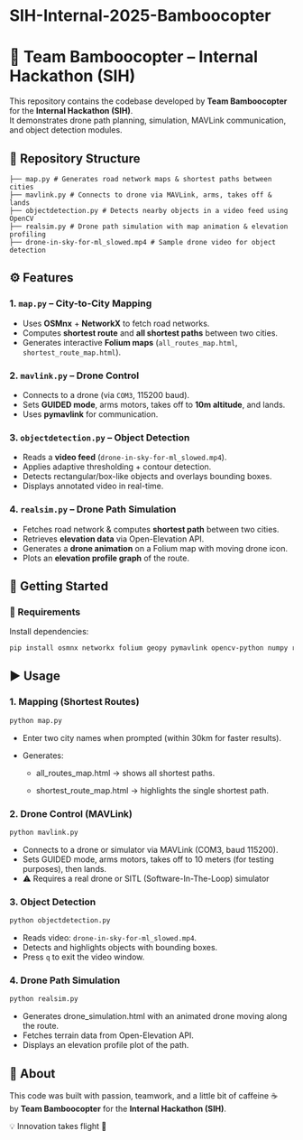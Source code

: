 # SIH-Internal-2025-Bamboocopter

# 🚁 Team Bamboocopter – Internal Hackathon (SIH)

This repository contains the codebase developed by **Team Bamboocopter** for the **Internal Hackathon (SIH)**.  
It demonstrates drone path planning, simulation, MAVLink communication, and object detection modules.

## 📂 Repository Structure
```
├── map.py # Generates road network maps & shortest paths between cities
├── mavlink.py # Connects to drone via MAVLink, arms, takes off & lands
├── objectdetection.py # Detects nearby objects in a video feed using OpenCV
├── realsim.py # Drone path simulation with map animation & elevation profiling
├── drone-in-sky-for-ml_slowed.mp4 # Sample drone video for object detection
```

## ⚙️ Features

### 1. `map.py` – City-to-City Mapping  
- Uses **OSMnx** + **NetworkX** to fetch road networks.  
- Computes **shortest route** and **all shortest paths** between two cities.  
- Generates interactive **Folium maps** (`all_routes_map.html`, `shortest_route_map.html`).  

### 2. `mavlink.py` – Drone Control  
- Connects to a drone (via `COM3`, 115200 baud).  
- Sets **GUIDED mode**, arms motors, takes off to **10m altitude**, and lands.  
- Uses **pymavlink** for communication.  

### 3. `objectdetection.py` – Object Detection  
- Reads a **video feed** (`drone-in-sky-for-ml_slowed.mp4`).  
- Applies adaptive thresholding + contour detection.  
- Detects rectangular/box-like objects and overlays bounding boxes.  
- Displays annotated video in real-time.  

### 4. `realsim.py` – Drone Path Simulation  
- Fetches road network & computes **shortest path** between two cities.  
- Retrieves **elevation data** via Open-Elevation API.  
- Generates a **drone animation** on a Folium map with moving drone icon.  
- Plots an **elevation profile graph** of the route.  

## 🚀 Getting Started

### 🔧 Requirements
Install dependencies:
```bash
pip install osmnx networkx folium geopy pymavlink opencv-python numpy requests matplotlib
```

## ▶️ Usage

### 1. Mapping (Shortest Routes)
```bash
python map.py
```

- Enter two city names when prompted (within 30km for faster results).

- Generates:

  - all_routes_map.html → shows all shortest paths.

  - shortest_route_map.html → highlights the single shortest path.

 ### 2. Drone Control (MAVLink)
 ```bash
python mavlink.py
```

- Connects to a drone or simulator via MAVLink (COM3, baud 115200).
- Sets GUIDED mode, arms motors, takes off to 10 meters (for testing purposes), then lands.
- ⚠️ Requires a real drone or SITL (Software-In-The-Loop) simulator

### 3. Object Detection
```bash
python objectdetection.py
```
- Reads video: `drone-in-sky-for-ml_slowed.mp4`.
- Detects and highlights objects with bounding boxes.
- Press `q` to exit the video window.

### 4. Drone Path Simulation
```bash
python realsim.py
```
- Generates drone_simulation.html with an animated drone moving along the route.
- Fetches terrain data from Open-Elevation API.
- Displays an elevation profile plot of the path.

## 🎉 About
This code was built with passion, teamwork, and a little bit of caffeine ☕  
by **Team Bamboocopter** for the **Internal Hackathon (SIH)**.  

💡 Innovation takes flight 🚁
